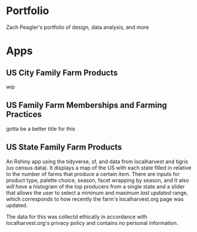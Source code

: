 # Portfolio
 Zach Peagler's portfolio of design, data analysis, and more

# Apps

## US City Family Farm Products

wip

## US Family Farm Memberships and Farming Practices

gotta be a better title for this

## US State Family Farm Products

An Rshiny app using the tidyverse, sf, and data from localharvest and tigris (us census data). It displays a map of the US with each state filled in relative to the number of farms that produce a certain item. There are inputs for product type, palette choice, season, facet wrapping by season, and 
It also _will have_ a histogram of the top producers from a single state and a slider that allows the user to select a minimum and maximum *last updated* range, which corresponds to how recently the farm's localharvest.org page was updated.

The data for this was collectd ethically in accordance with localharvest.org's privacy policy and contains no personal information.